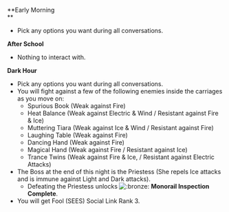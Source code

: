 **Early Morning  
 **

- Pick any options you want during all conversations.

**After School**

- Nothing to interact with.

**Dark Hour**

- Pick any options you want during all conversations.
- You will fight against a few of the following enemies inside the carriages as you move on:
  - Spurious Book (Weak against Fire)
  - Heat Balance (Weak against Electric & Wind / Resistant against Fire & Ice)
  - Muttering Tiara (Weak against Ice & Wind / Resistant against Fire)
  - Laughing Table (Weak against Fire)
  - Dancing Hand (Weak against Fire)
  - Magical Hand (Weak against Fire / Resistant against Ice)
  - Trance Twins (Weak against Fire & Ice, / Resistant against Electric Attacks)
- The Boss at the end of this night is the Priestess (She repels Ice attacks and is immune against Light and Dark attacks).
  - Defeating the Priestess unlocks ![:bronze:](https://www.powerpyx.com/wp-includes/images/smilies/bronze.png) **Monorail Inspection Complete**.
- You will get Fool (SEES) Social Link Rank 3.
